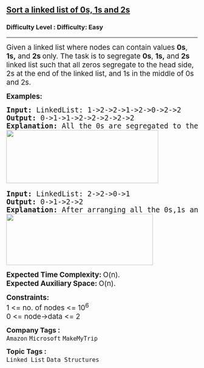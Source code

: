 <h2><a href="https://www.geeksforgeeks.org/problems/given-a-linked-list-of-0s-1s-and-2s-sort-it/1?page=1&category=Linked%20List&status=unsolved&sortBy=accuracy">Sort a linked list of 0s, 1s and 2s</a></h2><h3>Difficulty Level : Difficulty: Easy</h3><hr><div class="problems_problem_content__Xm_eO"><p><span style="font-size: 14pt;">Given a linked list where nodes can contain values <strong>0s</strong>, <strong>1s,</strong> and <strong>2s&nbsp;</strong>only. The task is to segregate <strong>0s</strong>, <strong>1s,</strong> and <strong>2s</strong> linked list such that all zeros segregate to the head side, 2s at the end of the linked list, and 1s in the middle of 0s and 2s.</span></p>
<p><span style="font-size: 14pt;"><strong>Examples:</strong></span></p>
<pre><span style="font-size: 14pt;"><strong>Input: </strong>LinkedList:<strong> </strong>1-&gt;2-&gt;2-&gt;1-&gt;2-&gt;0-&gt;2-&gt;2
<strong>Output: </strong>0-&gt;1-&gt;1-&gt;2-&gt;2-&gt;2-&gt;2-&gt;2<strong>
Explanation: </strong>All the 0s are segregated to the left end of the linked list, 2s to the right end of the list, and 1s in between.<br><img src="https://media.geeksforgeeks.org/img-practice/prod/addEditProblem/700028/Web/Other/blobid1_1723665173.png" width="400" height="140"> </span></pre>
<pre><span style="font-size: 14pt;"><strong>Input: </strong>LinkedList: 2-&gt;2-&gt;0-&gt;1
<strong>Output: </strong>0-&gt;1-&gt;2-&gt;2<strong>
Explanation: </strong>After arranging all the 0s,1s and 2s in the given format, the output will be 0 1 2 2.<br><img src="https://media.geeksforgeeks.org/img-practice/prod/addEditProblem/700028/Web/Other/blobid0_1723665157.png" width="386" height="135"></span></pre>
<p><span style="font-size: 14pt;"><strong>Expected Time Complexity:&nbsp;</strong>O(n).<br><strong>Expected Auxiliary Space:&nbsp;</strong>O(n).</span></p>
<p><span style="font-size: 14pt;"><strong>Constraints:</strong><br><span style="font-size: 14pt;">1 &lt;= no. of nodes &lt;= 10<sup>6</sup></span><br style="font-size: medium;"><span style="font-size: 14pt;">0 &lt;= node-&gt;data &lt;= 2</span><br></span></p></div><p><span style=font-size:18px><strong>Company Tags : </strong><br><code>Amazon</code>&nbsp;<code>Microsoft</code>&nbsp;<code>MakeMyTrip</code>&nbsp;<br><p><span style=font-size:18px><strong>Topic Tags : </strong><br><code>Linked List</code>&nbsp;<code>Data Structures</code>&nbsp;